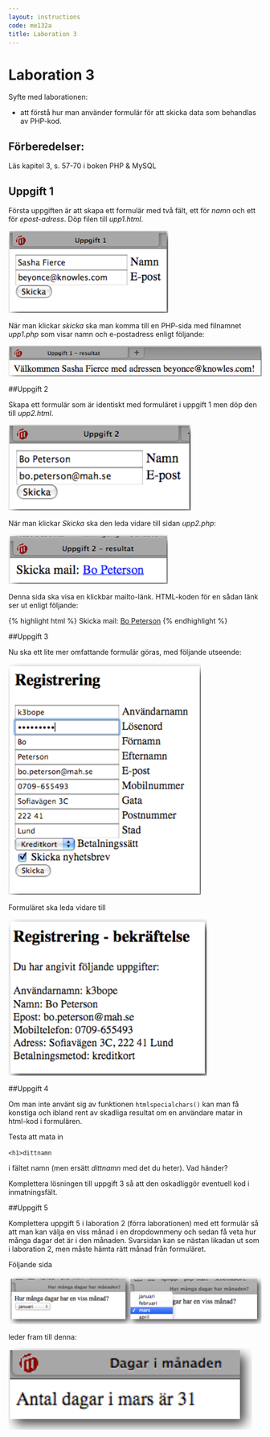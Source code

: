 ```yaml
---
layout: instructions
code: me132a
title: Laboration 3
---
```


# Laboration 3

Syfte med laborationen:

- att förstå hur man använder formulär för att skicka data som behandlas av PHP-kod.

## Förberedelser:

Läs kapitel 3, s. 57-70 i boken PHP & MySQL

## Uppgift 1

Första uppgiften är att skapa ett formulär med två fält, ett för *namn* och ett för *epost-adress*. Döp filen till *upp1.html*.

![](im3/form1.png)

När man klickar *skicka* ska man komma till en PHP-sida med filnamnet *upp1.php* som visar namn och e-postadress enligt följande:

![](im3/svar1.png)

##Uppgift 2

Skapa ett formulär som är identiskt med formuläret i uppgift 1 men döp den till *upp2.html*. 

![](im3/form2.png)

När man klickar *Skicka* ska den leda vidare till sidan *upp2.php*:

![](im3/svar2.png)

Denna sida ska visa en klickbar mailto-länk. HTML-koden för en sådan länk ser ut enligt följande:

{% highlight html %}
Skicka mail: <a href="mailto:bo.peterson@mah.se">Bo Peterson</a>
{% endhighlight %}


##Uppgift 3

Nu ska ett lite mer omfattande formulär göras, med följande utseende:

![](im3/form3.png)

Formuläret ska leda vidare till 

![](im3/svar3.png)

##Uppgift 4

Om man inte använt sig av funktionen `htmlspecialchars()` kan man få konstiga och ibland rent av skadliga resultat om en användare matar in html-kod i formulären. 

Testa att mata in 

`<h1>dittnamn`

i fältet namn (men ersätt *dittnamn* med det du heter). Vad händer?

Komplettera lösningen till uppgift 3 så att den oskadliggör eventuell kod i inmatningsfält.

##Uppgift 5

Komplettera uppgift 5 i laboration 2 (förra laborationen) med ett formulär så att man kan välja en viss månad i en dropdownmeny och sedan få veta hur många dagar det är i den månaden. Svarsidan kan se nästan likadan ut som i laboration 2, men måste hämta rätt månad från formuläret. 

Följande sida

![](im3/form5.png) 

leder fram till denna:

![](im3/svar5.png)

